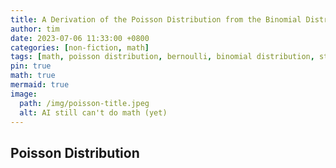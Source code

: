 ```yaml
---
title: A Derivation of the Poisson Distribution from the Binomial Distribution
author: tim
date: 2023-07-06 11:33:00 +0800
categories: [non-fiction, math]
tags: [math, poisson distribution, bernoulli, binomial distribution, statistics ]
pin: true
math: true
mermaid: true
image:
  path: /img/poisson-title.jpeg
  alt: AI still can't do math (yet)
---
```


## Poisson Distribution

